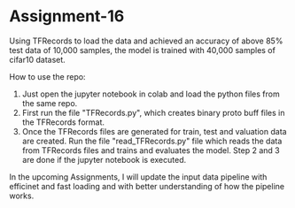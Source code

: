 # Assignment-16
Using TFRecords to load the data and achieved an accuracy of above 85% test data of 10,000 samples, the model is trained with 40,000 samples of cifar10 dataset.

How to use the repo:
1. Just open the jupyter notebook in colab and load the python files from the same repo.
2. First run the file "TFRecords.py", which creates binary proto buff files in the TFRecords format.
3. Once the TFRecords files are generated for train, test and valuation data are created. Run the file "read_TFRecords.py" file which reads the data from TFRecords files and trains and evaluates the model.
Step 2 and 3 are done if the jupyter notebook is executed.


In the upcoming Assignments, I will update the input data pipeline with efficinet and fast loading and with better understanding of how the pipeline works.
